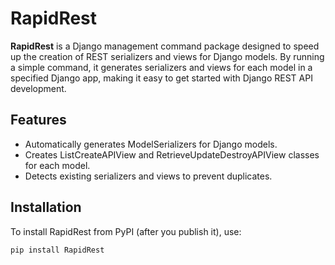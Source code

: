 # RapidRest

**RapidRest** is a Django management command package designed to speed up the creation of REST serializers and views for Django models. By running a simple command, it generates serializers and views for each model in a specified Django app, making it easy to get started with Django REST API development.

## Features

- Automatically generates ModelSerializers for Django models.
- Creates ListCreateAPIView and RetrieveUpdateDestroyAPIView classes for each model.
- Detects existing serializers and views to prevent duplicates.

## Installation

To install RapidRest from PyPI (after you publish it), use:
```bash
pip install RapidRest
